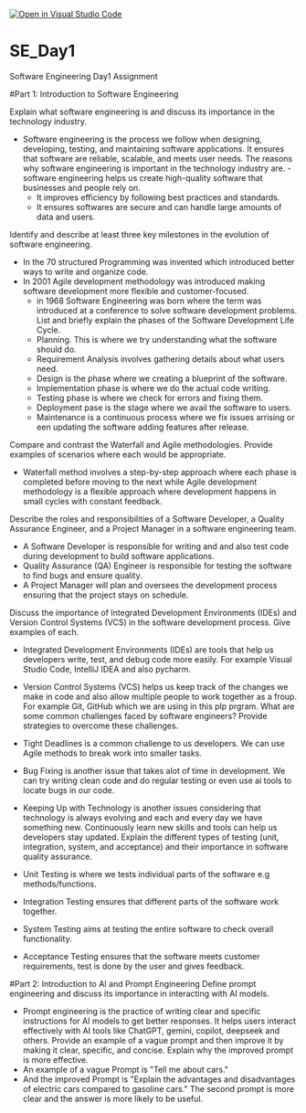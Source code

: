 [![Open in Visual Studio Code](https://classroom.github.com/assets/open-in-vscode-2e0aaae1b6195c2367325f4f02e2d04e9abb55f0b24a779b69b11b9e10269abc.svg)](https://classroom.github.com/online_ide?assignment_repo_id=18372712&assignment_repo_type=AssignmentRepo)
# SE_Day1
Software Engineering Day1 Assignment

#Part 1: Introduction to Software Engineering

Explain what software engineering is and discuss its importance in the technology industry.
- Software engineering is the process we follow when designing, developing, testing, and maintaining software applications. It ensures that software  are reliable, scalable, and meets user needs. The reasons why software engineering is important in the technology industry are.
   -software engineering helps us create high-quality software that businesses and people rely on.
   - It improves efficiency by following best practices and standards.
   - It ensures softwares are secure and can handle large amounts of data and users.

Identify and describe at least three key milestones in the evolution of software engineering.
  - In the 70 structured Programming was invented which introduced better ways to write and organize code.
- In 2001 Agile development methodology was introduced making software development more flexible and customer-focused.
  - in 1968 Software Engineering was born where the term was introduced at a conference to solve software development problems.
List and briefly explain the phases of the Software Development Life Cycle.
   - Planning. This is where we try understanding what the software should do.
   - Requirement Analysis involves gathering details about what users need.
   - Design is the phase where we creating a blueprint of the software.
   - Implementation phase is where we do the actual code writing.
   - Testing phase is where we check for errors and fixing them.
   - Deployment pase is the stage where we avail the software to users.
   - Maintenance is a continuous process where we fix issues arrising or een updating the software adding features after release.

Compare and contrast the Waterfall and Agile methodologies. Provide examples of scenarios where each would be appropriate.
   - Waterfall method involves a step-by-step approach where each phase is completed before moving to the next while 
   Agile development methodology is a flexible approach where development happens in small cycles with constant feedback.

Describe the roles and responsibilities of a Software Developer, a Quality Assurance Engineer, and a Project Manager in a software engineering team.
   - A Software Developer is responsible for writing and and also test code during development to build software applications.
   - Quality Assurance (QA) Engineer is responsible for testing the software to find bugs and ensure quality.
   - A Project Manager will plan and oversees the development process ensuring that the project stays on schedule.

Discuss the importance of Integrated Development Environments (IDEs) and Version Control Systems (VCS) in the software development process. Give examples of each.
   - Integrated Development Environments (IDEs) are tools that help us developers write, test, and debug code more easily. For example Visual Studio Code, IntelliJ IDEA and 
    also pycharm.
   - Version Control Systems (VCS) helps us keep track of the changes we make in code and also allow multiple people to work together as a froup. For example Git, GitHub 
    which we are using in this plp prgram.
What are some common challenges faced by software engineers? Provide strategies to overcome these challenges.

   - Tight Deadlines is a common challenge to us developers. We can use Agile methods to break work into smaller tasks.
   - Bug Fixing is another issue that takes alot of time in development. We can try writing clean code and do regular testing or even use ai tools to locate bugs in our code.
   - Keeping Up with Technology is another issues considering that technology is always evolving and each and every day we have something new. Continuously learn new skills 
     and tools can help us developers stay updated.
Explain the different types of testing (unit, integration, system, and acceptance) and their importance in software quality assurance.
   - Unit Testing is where we tests individual parts of the software e.g methods/functions.
   - Integration Testing ensures that different parts of the software work together.
   - System Testing aims at testing the entire software to check overall functionality.
   - Acceptance Testing ensures that the software meets customer requirements, test is done by the user and gives feedback.

#Part 2: Introduction to AI and Prompt Engineering
Define prompt engineering and discuss its importance in interacting with AI models.
   - Prompt engineering is the practice of writing clear and specific instructions for AI models to get better responses. It helps users interact effectively with AI tools 
     like ChatGPT, gemini, copilot, deepseek and others.
Provide an example of a vague prompt and then improve it by making it clear, specific, and concise. Explain why the improved prompt is more effective.
   - An example of a vague Prompt is "Tell me about cars."
   - And the improved Prompt is "Explain the advantages and disadvantages of electric cars compared to gasoline cars."
     The second prompt is more clear and the answer is more likely to be useful.
